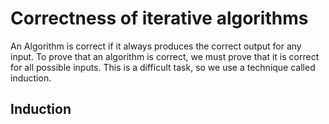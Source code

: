 # Correctness of iterative algorithms

An Algorithm is correct if it always produces the correct output for any input. To prove that an algorithm is correct, we must prove that it is correct for all possible inputs. This is a difficult task, so we use a technique called induction.

## Induction

